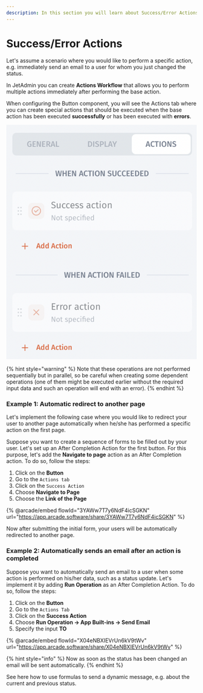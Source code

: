 ```yaml
---
description: In this section you will learn about Success/Error Actions
---
```


# Success/Error Actions

Let's assume a scenario where you would like to perform a specific action, e.g. immediately send an email to a user for whom you just changed the status.

In JetAdmin you can create **Actions Workflow** that allows you to perform multiple actions immediately after performing the base action.

When configuring the Button component, you will see the Actions tab where you can create special actions that should be executed when the base action has been executed **successfully** or has been executed with **errors**.

![](<../../.gitbook/assets/image (865).png>)

{% hint style="warning" %}
Note that these operations are not performed sequentially but in parallel, so be careful when creating some dependent operations (one of them might be executed earlier without the required input data and such an operation will end with an error).
{% endhint %}

### Example 1: Automatic redirect to another page

Let's implement the following case where you would like to redirect your user to another page automatically when he/she has performed a specific action on the first page.

Suppose you want to create a sequence of forms to be filled out by your user. Let's set up an After Completion Action for the first button. For this purpose, let's add the **Navigate to page** action as an After Completion action. To do so, follow the steps:

1. Click on the **Button**
2. Go to the `Actions tab`
3. Click on the `Success Action`
4. Choose **Navigate to Page**
5. Choose the **Link of the Page**

{% @arcade/embed flowId="3YAWw7T7y6NdF4icSGKN" url="https://app.arcade.software/share/3YAWw7T7y6NdF4icSGKN" %}

Now after submitting the initial form, your users will be automatically redirected to another page.

### Example 2: Automatically sends an email after an action is completed

Suppose you want to automatically send an email to a user when some action is performed on his/her data, such as a status update. Let's implement it by adding **Run Operation** as an After Completion Action. To do so, follow the steps:

1. Click on the **Button**
2. Go to the `Actions Tab`
3. Click on the **Success Action**
4. Choose **Run Operation -> App Built-ins -> Send Email**
5. Specify the input **TO**

{% @arcade/embed flowId="X04eNBXIEVrUn6kV9tWv" url="https://app.arcade.software/share/X04eNBXIEVrUn6kV9tWv" %}

{% hint style="info" %}
Now as soon as the status has been changed an email will be sent automatically.
{% endhint %}

See here how to use formulas to send a dynamic message, e.g. about the current and previous status.

